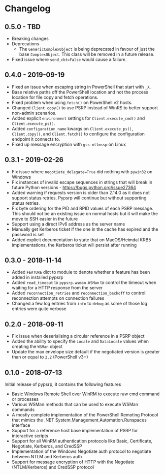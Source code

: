 # Changelog

## 0.5.0 - TBD

* Breaking changes
* Deprecations
    * The `GenericComplexObject` is being deprecated in favour of just the base `ComplexObject`. This class will be removed in a future release.
* Fixed issue where `send_cbt=False` would cause a failure.

## 0.4.0 - 2019-09-19

* Fixed an issue when escaping string in PowerShell that start with `_X`.
* Base relative paths off the PowerShell location and not the process location for file copy and fetch operations.
* Fixed problem when using `fetch()` on PowerShell v2 hosts.
* Changed `Client.copy()` to use PSRP instead of WinRS to better support non-admin scenarios.
* Added explicit `environment` settings for `Client.execute_cmd()` and `Client.execute_ps()`.
* Added `configuration_name` kwargs on `Client.execute_ps()`, `Client.copy()`, and `Client.fetch()` to configure the configuration endpoint it connects to.
* Fixed up message encryption with `gss-ntlmssp` on Linux


## 0.3.1 - 2019-02-26

* Fix issue where `negotiate_delegate=True` did nothing with `pywin32` on Windows
* Fix instances of invalid escape sequences in strings that will break in future Python versions - https://bugs.python.org/issue27364
* Added warning if requests version is older than 2.14.0 as it does not support status retries. Pypsrp will continue but without supporting status retries.
* Fix byte ordering for the PID and RPID values of each PSRP message. This should not be an existing issue on normal hosts but it will make the move to SSH easier in the future
* Support using a direct IPv6 address as the server name
* Manually get Kerberos ticket if the one in the cache has expired and the password is set
* Added explicit documentation to state that on MacOS/Heimdal KRB5 implementations, the Kerberos ticket will persist after running


## 0.3.0 - 2018-11-14

* Added `FEATURE` dict to module to denote whether a feature has been added in installed pypsrp
* Added `read_timeout` to `pypsrp.wsman.WSMan` to control the timeout when waiting for a HTTP response from the server
* Added `reconnection_retries` and `reconnection_backoff` to control reconnection attempts on connection failures
* Changed a few log entries from `info` to `debug` as some of those log entries were quite verbose


## 0.2.0 - 2018-09-11

* Fix issue when deserialising a circular reference in a PSRP object
* Added the ability to specify the `Locale` and `DataLocale` values when creating the `WSMan` object
* Update the max envelope size default if the negotiated version is greater than or equal to `2.2` (PowerShell v3+)


## 0.1.0 - 2018-07-13

Initial release of pypsrp, it contains the following features

* Basic Windows Remote Shell over WinRM to execute raw cmd command or processes
* Various WSMan methods that can be used to execute WSMan commands
* A mostly complete implementation of the PowerShell Remoting Protocol that mimics the .NET System.Management.Automation.Runspaces interface
* Support for a reference host base implementation of PSRP for interactive scripts
* Support for all WinRM authentication protocols like Basic, Certificate, Negotiate, Kerberos, and CredSSP
* Implementation of the Windows Negotiate auth protocol to negotiate between NTLM and Kerberos auth
* Support for message encryption of HTTP with the Negotiate (NTLM/Kerberos) and CredSSP protocol
